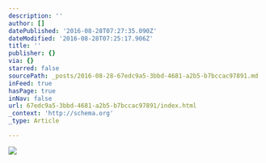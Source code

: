 ```yaml
---
description: ''
author: []
datePublished: '2016-08-28T07:27:35.090Z'
dateModified: '2016-08-28T07:25:17.906Z'
title: ''
publisher: {}
via: {}
starred: false
sourcePath: _posts/2016-08-28-67edc9a5-3bbd-4681-a2b5-b7bccac97891.md
inFeed: true
hasPage: true
inNav: false
url: 67edc9a5-3bbd-4681-a2b5-b7bccac97891/index.html
_context: 'http://schema.org'
_type: Article

---
```

![](https://the-grid-user-content.s3-us-west-2.amazonaws.com/3c1e9b58-af36-4281-bf49-015fb05763c5.jpg)